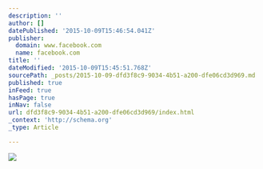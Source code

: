 ```yaml
---
description: ''
author: []
datePublished: '2015-10-09T15:46:54.041Z'
publisher:
  domain: www.facebook.com
  name: facebook.com
title: ''
dateModified: '2015-10-09T15:45:51.768Z'
sourcePath: _posts/2015-10-09-dfd3f8c9-9034-4b51-a200-dfe06cd3d969.md
published: true
inFeed: true
hasPage: true
inNav: false
url: dfd3f8c9-9034-4b51-a200-dfe06cd3d969/index.html
_context: 'http://schema.org'
_type: Article

---
```

![](https://scontent-lga3-1.xx.fbcdn.net/hphotos-xft1/v/t1.0-9/11825014_10154360461535190_3036233602395948019_n.jpg?oh=0e543cd87552ed60d9809be97aca83ab&oe=5694D749)